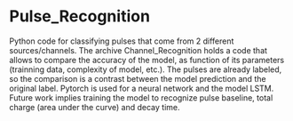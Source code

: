 # Pulse_Recognition
Python code for classifying pulses that come from 2 different sources/channels. The archive Channel_Recognition holds a code that allows to compare the accuracy of the model,
as function of its parameters (trainning data, complexity of model, etc.). The pulses are already labeled, so the comparison is a contrast between the model prediction and
the original label.
Pytorch is used for a neural network and the model LSTM. Future work implies training the model to recognize pulse baseline, total charge (area under the curve) and decay time. 
